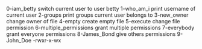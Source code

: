 0-iam_betty switch current user to user betty 
1-who_am_i print username of current user
2-groups print groups current user belongs to
3-new_owner change owner of file
4-empty create empty file
5-execute change file permission
6-multiple_permissions grant multiple permissions
7-everybody grant everyone permissions
8-James_Bond give others permissions
9-John_Doe -rwxr-x-wx 
